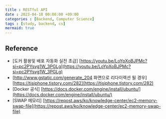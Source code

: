 ```yaml
---
title : RESTful API
date : 2023-04-18 00:00:00 +09:00
categories : [Backend, Computer Science]
tags : [study, backend, cs] 
mermaid: true
---
```



## Reference
- [도커 활용및 배포 자동화 실전 초급] [https://youtu.be/LoYpXoBJPMc?si=pc2PYsvg1W_3PGLg](https://youtu.be/LoYpXoBJPMc?si=pc2PYsvg1W_3PGLg)
- [http://www.gstatic.com/generate_204 화면으로 리다이렉션 될 경우] [https://tisiphone.tistory.com/282](https://tisiphone.tistory.com/282)
- [Docker 공식] [https://docs.docker.com/engine/install/ubuntu/](https://docs.docker.com/engine/install/ubuntu/)
- [SWAP 메모리] [https://repost.aws/ko/knowledge-center/ec2-memory-swap-file](https://repost.aws/ko/knowledge-center/ec2-memory-swap-file)
